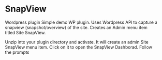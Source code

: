 # SnapView
Wordpress plugin
Simple demo WP plugin.
Uses Wordpress API to capture a snapview (snapshot/overview) of the site. Creates an Admin menu item titled Site SnapView.

Unzip into your plugin directory and activate.
It will create an admin Site SnapView menu item. Click on it to open the SnapView Dashborad.
Follow the prompts

